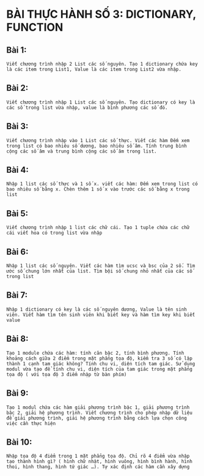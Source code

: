 # BÀI THỰC HÀNH SỐ 3: DICTIONARY, FUNCTION

## Bài 1:

    Viết chương trình nhập 2 List các số nguyên. Tạo 1 dictionary chứa key là các item trong List1, Value là các item trong List2 vừa nhập.

## Bài 2:

    Viết chương trình nhập 1 List các số nguyên. Tạo dictionary có key là các số trong list vừa nhập, value là bình phương các số đó.

## Bài 3:

    Viết chương trình nhập vào 1 List các số thực. Viết các hàm Đếm xem trong list có bao nhiêu số dương, bao nhiêu số âm. Tính trung bình cộng các số âm và trung bình cộng các số âm trong list.

## Bài 4:

    Nhập 1 list các số thực và 1 số x. viết các hàm: Đếm xem trong list có bao nhiêu số bằng x. Chèn thêm 1 số x vào trước các số bằng x trong list

## Bài 5:

    Viết chương trình nhập 1 list các chữ cái. Tạo 1 tuple chứa các chữ cái viết hoa có trong list vừa nhập

## Bài 6:

    Nhập 1 list các số nguyên. Viết các hàm tìm ucsc và bsc của 2 số. Tìm ước số chung lớn nhất của list. Tìm bội số chung nhỏ nhất của các số trong list

## Bài 7:

    Nhập 1 dictionary có key là các số nguyên dương, Value là tên sinh viên. Viết hàm tìm tên sinh viên khi biết key và hàm tìm key khi biết value

## Bài 8:

    Tạo 1 module chứa các hàm: tính căn bậc 2, tính bình phương. Tính khoảng cách giữa 2 điểm trong mặt phẳng tọa độ, kiểm tra 3 số có lập thành 1 cạnh tam giác không? Tính chu vi, diện tích tam giác. Sử dụng modul vừa tạo để tính chu vi, diện tích của tam giác trong mặt phẳng tọa độ ( với tọa độ 3 điểm nhập từ bàn phím)

## Bài 9:

    Tạo 1 modul chứa các hàm giải phương trình bậc 1, giải phương trình bậc 2, giải hệ phương trình. Viết chương trình cho phép nhập dữ liệu để giải phương trình, giải hệ phương trình bằng cách lựa chọn công việc cần thực hiện

## Bài 10:

    Nhập tọa độ 4 điểm trong 1 mặt phẳng tọa độ. Chỉ rõ 4 điểm vừa nhập tạo thành hình gì? ( hình chữ nhật, hình vuông, hình bình hành, hình thoi, hình thang, hình tứ giác …). Tự xác định các hàm cần xây dựng
